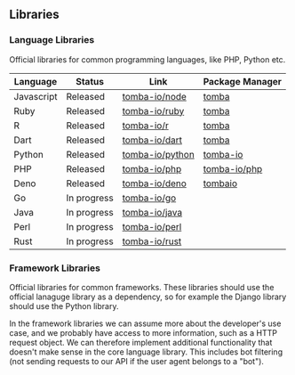 ## Libraries

### Language Libraries

Official libraries for common programming languages, like PHP, Python etc.

| Language   | Status      | Link                                                  | Package Manager                                                   |
| ---------- | ----------- | ----------------------------------------------------- | ----------------------------------------------------------------- |
| Javascript | Released    | [tomba-io/node](https://github.com/tomba-io/node)     | [tomba](https://www.npmjs.com/package/tomba)                      |
| Ruby       | Released    | [tomba-io/ruby](https://github.com/tomba-io/ruby)     | [tomba](https://rubygems.org/gems/tomba)                          |
| R          | Released    | [tomba-io/r](https://github.com/tomba-io/r)           | [tomba](https://cran.r-project.org/web/packages/tomba/index.html) |
| Dart       | Released    | [tomba-io/dart](https://github.com/tomba-io/dart)     | [tomba](https://pub.dev/packages/tomba)                           |
| Python     | Released    | [tomba-io/python](https://github.com/tomba-io/python) | [tomba-io](https://pypi.org/project/tomba/)                       |
| PHP        | Released    | [tomba-io/php](https://github.com/tomba-io/php)       | [tomba-io/php](https://packagist.org/packages/tomba-io/php)       |
| Deno       | Released    | [tomba-io/deno](https://github.com/tomba-io/deno)      | [tombaio](https://deno.land/x/tombaio)                            |
| Go         | In progress | [tomba-io/go](https://github.com/tomba-io/go)         |                                                                   |
| Java       | In progress | [tomba-io/java](https://github.com/tomba-io/java)     |                                                                   |
| Perl       | In progress | [tomba-io/perl](https://github.com/tomba-io/perl)     |                                                                   |
| Rust       | In progress | [tomba-io/rust](https://github.com/tomba-io/rust)     |                                                                   |

### Framework Libraries

Official libraries for common frameworks. These libraries should use the official lanaguge library as a dependency, so for example the Django library should use the Python library.

In the framework libraries we can assume more about the developer's use case, and we probably have access to more information, such as a HTTP request object. We can therefore implement additional functionality that
doesn't make sense in the core language library. This includes bot filtering (not sending requests to our API if the user agent belongs to a "bot").
